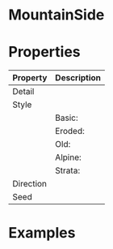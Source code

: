 # MountainSide


# Properties


| Property | Description| 
| -------- | -----------|
| Detail |  |
| Style |  |
| | Basic: <desc> |
| | Eroded: <desc> |
| | Old: <desc> |
| | Alpine: <desc> |
| | Strata: <desc> |
| Direction |  |
| Seed |  |




# Examples
